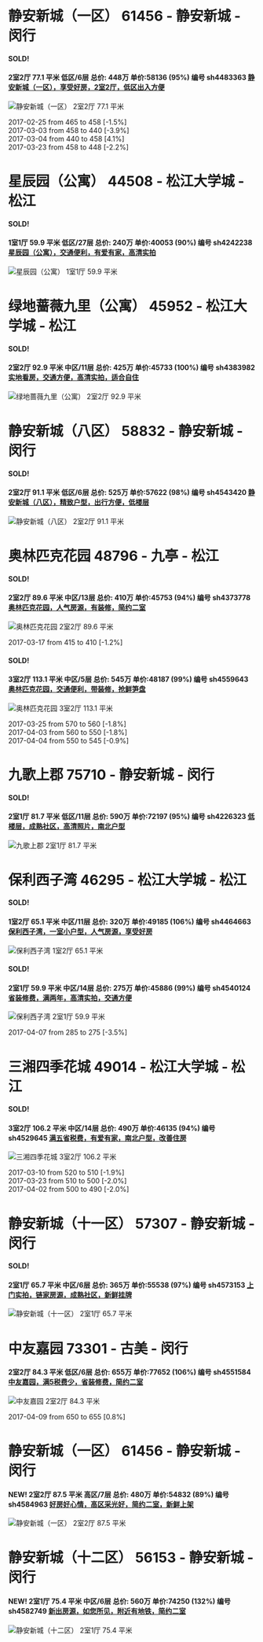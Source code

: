 # 静安新城（一区） 61456 - 静安新城 - 闵行

#### SOLD!
#### 2室2厅 77.1 平米 低区/6层 总价: 448万 单价:58136 (95%) 编号 sh4483363 [静安新城（一区），享受好房，2室2厅，低区出入方便](https://href.li/?http://sh.lianjia.com/ershoufang/sh4483363.html)

![静安新城（一区） 2室2厅 77.1 平米](http://cdn1.dooioo.com/fetch/vp/fy/gi/20170205/fcbf7d57-57bc-4776-a15a-3d18b00a3c5a.jpg_200x150.jpg)

2017-02-25 from 465 to 458 [-1.5%]<br />2017-03-03 from 458 to 440 [-3.9%]<br />2017-03-04 from 440 to 458 [4.1%]<br />2017-03-23 from 458 to 448 [-2.2%]

    


# 星辰园（公寓） 44508 - 松江大学城 - 松江

#### SOLD!
#### 1室1厅 59.9 平米 低区/27层 总价: 240万 单价:40053 (90%) 编号 sh4242238 [星辰园（公寓），交通便利，有爱有家，高清实拍](https://href.li/?http://sh.lianjia.com/ershoufang/sh4242238.html)

![星辰园（公寓） 1室1厅 59.9 平米](http://cdn1.dooioo.com/fetch/vp/fy/gi/20160830/62a2a1ac-0cb4-4997-88cd-528930d13b07.jpg_200x150.jpg)



    


# 绿地蔷薇九里（公寓） 45952 - 松江大学城 - 松江

#### SOLD!
#### 2室2厅 92.9 平米 中区/11层 总价: 425万 单价:45733 (100%) 编号 sh4383982 [实地看房，交通方便，高清实拍，适合自住](https://href.li/?http://sh.lianjia.com/ershoufang/sh4383982.html)

![绿地蔷薇九里（公寓） 2室2厅 92.9 平米](http://cdn1.dooioo.com/fetch/vp/fy/gi/20161112/bf1ae6ed-1c9a-4e5e-ab9a-91c264cf412a.jpg_200x150.jpg)



    


# 静安新城（八区） 58832 - 静安新城 - 闵行

#### SOLD!
#### 2室2厅 91.1 平米 低区/6层 总价: 525万 单价:57622 (98%) 编号 sh4543420 [静安新城（八区），精致户型，出行方便，低楼层](https://href.li/?http://sh.lianjia.com/ershoufang/sh4543420.html)

![静安新城（八区） 2室2厅 91.1 平米](http://cdn1.dooioo.com/fetch/vp/fy/gi/20161015/b331c17d-1c0b-4fd6-b3ac-4bf6c4a844a3.jpg_200x150.jpg)



    


# 奥林匹克花园 48796 - 九亭 - 松江

#### SOLD!
#### 2室2厅 89.6 平米 中区/13层 总价: 410万 单价:45753 (94%) 编号 sh4373778 [奥林匹克花园，人气房源，有装修，简约二室](https://href.li/?http://sh.lianjia.com/ershoufang/sh4373778.html)

![奥林匹克花园 2室2厅 89.6 平米](http://cdn1.dooioo.com/fetch/vp/fy/gi/20161107/5c4699b4-6409-4961-9b74-564367edfdea.jpg_200x150.jpg)

2017-03-17 from 415 to 410 [-1.2%]

    
#### SOLD!
#### 3室2厅 113.1 平米 中区/5层 总价: 545万 单价:48187 (99%) 编号 sh4559643 [奥林匹克花园，交通便利，带装修，抢鲜笋盘](https://href.li/?http://sh.lianjia.com/ershoufang/sh4559643.html)

![奥林匹克花园 3室2厅 113.1 平米](http://cdn7.dooioo.com/static/img/new-version/default_block.png)

2017-03-25 from 570 to 560 [-1.8%]<br />2017-04-03 from 560 to 550 [-1.8%]<br />2017-04-04 from 550 to 545 [-0.9%]

    


# 九歌上郡 75710 - 静安新城 - 闵行

#### SOLD!
#### 2室1厅 81.7 平米 低区/11层 总价: 590万 单价:72197 (95%) 编号 sh4226323 [低楼层，成熟社区，高清照片，南北户型](https://href.li/?http://sh.lianjia.com/ershoufang/sh4226323.html)

![九歌上郡 2室1厅 81.7 平米](http://cdn1.dooioo.com/fetch/vp/fy/gi/20160826/dd61acac-8dcf-413f-9a53-e12b176a639e.jpg_200x150.jpg)



    


# 保利西子湾 46295 - 松江大学城 - 松江

#### SOLD!
#### 1室2厅 65.1 平米 中区/11层 总价: 320万 单价:49185 (106%) 编号 sh4464663 [保利西子湾，一室小户型，人气房源，享受好房](https://href.li/?http://sh.lianjia.com/ershoufang/sh4464663.html)

![保利西子湾 1室2厅 65.1 平米](http://cdn1.dooioo.com/fetch/vp/fy/gi/20161005/22fba1a0-3cd4-402c-9615-8ae0aa65caf5.jpg_200x150.jpg)



    
#### SOLD!
#### 2室1厅 59.9 平米 中区/14层 总价: 275万 单价:45886 (99%) 编号 sh4540124 [省装修费，满两年，高清实拍，交通方便](https://href.li/?http://sh.lianjia.com/ershoufang/sh4540124.html)

![保利西子湾 2室1厅 59.9 平米](http://cdn1.dooioo.com/fetch/vp/fy/gi/20170312/9a5e5aab-cf24-48cb-861d-ae14456393dd.jpg_200x150.jpg)

2017-04-07 from 285 to 275 [-3.5%]

    


# 三湘四季花城 49014 - 松江大学城 - 松江

#### SOLD!
#### 3室2厅 106.2 平米 中区/14层 总价: 490万 单价:46135 (94%) 编号 sh4529645 [满五省税费，有爱有家，南北户型，改善住房](https://href.li/?http://sh.lianjia.com/ershoufang/sh4529645.html)

![三湘四季花城 3室2厅 106.2 平米](http://cdn1.dooioo.com/fetch/vp/fy/gi/20170302/53835ae3-f9b2-4ef6-be9d-dc28ad05504a.jpg_200x150.jpg)

2017-03-10 from 520 to 510 [-1.9%]<br />2017-03-23 from 510 to 500 [-2.0%]<br />2017-04-02 from 500 to 490 [-2.0%]

    


# 静安新城（十一区） 57307 - 静安新城 - 闵行

#### SOLD!
#### 2室1厅 65.7 平米 中区/6层 总价: 365万 单价:55538 (97%) 编号 sh4573153 [上门实拍，链家房源，成熟社区，新鲜挂牌](https://href.li/?http://sh.lianjia.com/ershoufang/sh4573153.html)

![静安新城（十一区） 2室1厅 65.7 平米](http://cdn1.dooioo.com/fetch/vp/fy/gi/20161016/e4221761-97c8-437e-9d91-92536192ce0c.jpg_200x150.jpg)



    


# 中友嘉园 73301 - 古美 - 闵行

#### 2室2厅 84.3 平米 低区/6层 总价: 655万 单价:77652 (106%) 编号 sh4551584 [中友嘉园，满5税费少，省装修费，简约二室](https://href.li/?http://sh.lianjia.com/ershoufang/sh4551584.html)

![中友嘉园 2室2厅 84.3 平米](http://cdn1.dooioo.com/fetch/vp/fy/gi/20170216/5a87ac22-e227-4035-9999-df44c10c811a.jpg_200x150.jpg)

2017-04-09 from 650 to 655 [0.8%]

    


# 静安新城（一区） 61456 - 静安新城 - 闵行

#### NEW! 2室2厅 87.5 平米 高区/7层 总价: 480万 单价:54832 (89%) 编号 sh4584963 [好房好心情，高区采光好，简约二室，新鲜上架](https://href.li/?http://sh.lianjia.com/ershoufang/sh4584963.html)

![静安新城（一区） 2室2厅 87.5 平米](http://cdn7.dooioo.com/static/img/new-version/default_block.png)

    


# 静安新城（十二区） 56153 - 静安新城 - 闵行

#### NEW! 2室1厅 75.4 平米 中区/6层 总价: 560万 单价:74250 (132%) 编号 sh4582749 [新出房源，如您所见，附近有地铁，简约二室](https://href.li/?http://sh.lianjia.com/ershoufang/sh4582749.html)

![静安新城（十二区） 2室1厅 75.4 平米](http://cdn7.dooioo.com/static/img/new-version/default_block.png)

    


